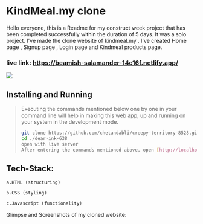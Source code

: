 # KindMeal.my clone

Hello everyone, this is a Readme for my construct week project that has been completed successfully within the duration of 5 days. It was a solo project. I've made the clone website of kindmeal.my . I've created Home page , Signup page , Login page and Kindmeal products page.

### live link: https://beamish-salamander-14c16f.netlify.app/

<img src="https://cdn-images-1.medium.com/max/800/1*ytRsXnjUIdbvycyeZZg6hA.png">

## Installing and Running
> Executing the commands mentioned below one by one in your command line will help in making this web app, up and running on your system in the development mode.
> 
> ```bash
> git clone https://github.com/chetandabli/creepy-territory-8528.git
> cd ./dear-ink-638
> open with live server
> After entering the commands mentioned above, open [http://localhost:3000](http://localhost:3000) to view the app in the browser.

## Tech-Stack:

    a.HTML (structuring)

    b.CSS (styling)

    c.Javascript (functionality)

Glimpse and Screenshots of my cloned website:

